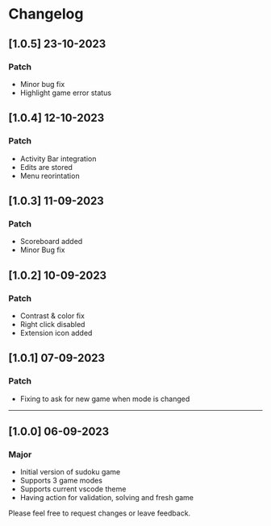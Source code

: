 # Changelog

## [1.0.5] 23-10-2023

### Patch

- Minor bug fix
- Highlight game error status

## [1.0.4] 12-10-2023

### Patch

- Activity Bar integration
- Edits are stored
- Menu reorintation

## [1.0.3] 11-09-2023

### Patch

- Scoreboard added
- Minor Bug fix

## [1.0.2] 10-09-2023

### Patch

- Contrast & color fix
- Right click disabled
- Extension icon added

## [1.0.1] 07-09-2023

### Patch

- Fixing to ask for new game when mode is changed

---

## [1.0.0] 06-09-2023

### Major

- Initial version of sudoku game
- Supports 3 game modes
- Supports current vscode theme
- Having action for validation, solving and fresh game

Please feel free to request changes or leave feedback.